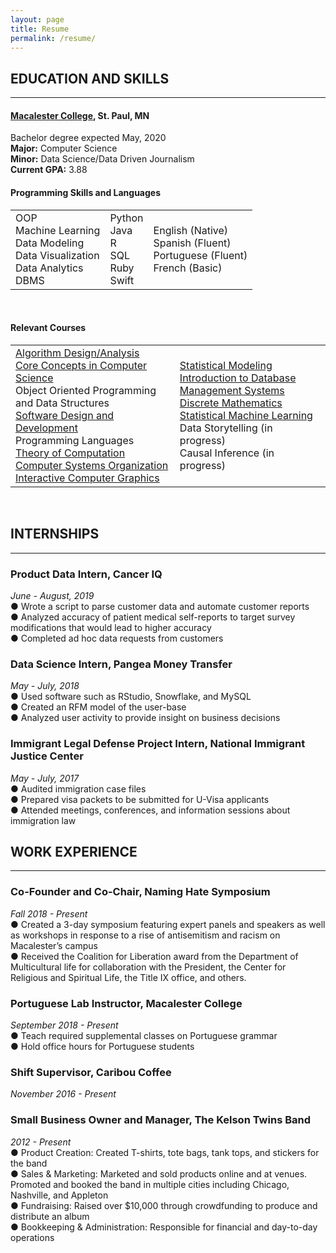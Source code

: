 ```yaml
---
layout: page
title: Resume
permalink: /resume/
---
```

## EDUCATION AND SKILLS
---
#### [**Macalester College**](https://www.macalester.edu/), St. Paul, MN 
<div>
    Bachelor degree expected May, 2020 <br>
    <b>Major:</b> Computer Science <br>
    <b>Minor:</b> Data Science/Data Driven Journalism<br>
    <b>Current GPA:</b> 3.88
</div>


#### Programming Skills and Languages

<table border="0">
 <tr>
    <td>
        OOP<br>
        Machine Learning<br>
        Data Modeling<br>
        Data Visualization<br>
        Data Analytics<br>
        DBMS
    </td>
    <td>
        Python<br>
        Java<br>
        R<br>
        SQL<br>
        Ruby<br>
        Swift
    </td>
    <td>
        English (Native)<br>
        Spanish (Fluent)<br>
        Portuguese (Fluent) <br>
        French (Basic)
    </td>
 </tr>
</table>
<br>

#### Relevant Courses
<table border="0">
 <tr>
    <td>
        <a href="https://catalog.macalester.edu/preview_course_nopop.php?catoid=21&coid=111712"> Algorithm Design/Analysis</a> <br>
        <a href="https://catalog.macalester.edu/preview_course_nopop.php?catoid=21&coid=111708">Core Concepts in Computer Science</a><br>
        Object Oriented Programming and Data Structures<br>
        <a href="https://catalog.macalester.edu/preview_course_nopop.php?catoid=19&coid=103370">Software Design and Development</a><br>
        Programming Languages<br>
        <a href="https://catalog.macalester.edu/preview_course_nopop.php?catoid=21&coid=111715">Theory of Computation</a><br>
        <a href="https://catalog.macalester.edu/preview_course_nopop.php?catoid=21&coid=111714">Computer Systems Organization</a><br>
        <a href="https://catalog.macalester.edu/preview_course_nopop.php?catoid=21&coid=113700">Interactive Computer Graphics</a><br>
</td>
<td>
    <a href="https://catalog.macalester.edu/preview_course_nopop.php?catoid=21&coid=112590">Statistical Modeling</a><br>
    <a href="https://catalog.macalester.edu/preview_course_nopop.php?catoid=21&coid=111718">Introduction to Database Management Systems</a><br>
    <a href="https://catalog.macalester.edu/preview_course_nopop.php?catoid=21&coid=112587">Discrete Mathematics</a><br>
    <a href="https://catalog.macalester.edu/preview_course_nopop.php?catoid=21&coid=112595">
    Statistical Machine Learning</a><br>
    Data Storytelling (in progress)<br>
    Causal Inference (in progress)
    </td>
 </tr>
</table>
<br>

## INTERNSHIPS
---

### Product Data Intern, Cancer IQ
<div>
<i> June - August, 2019</i> <br>
● Wrote a script to parse customer data and automate customer reports<br>
● Analyzed accuracy of patient medical self-reports to target survey modifications that would lead to higher accuracy <br>
● Completed ad hoc data requests from customers <br>
</div>

### Data Science Intern, Pangea Money Transfer
<div>
<i> May - July, 2018</i> <br>
● Used software such as RStudio, Snowflake, and MySQL <br>
● Created an RFM model of the user-base <br>
● Analyzed user activity to provide insight on business decisions 
 <br>
</div>


### Immigrant Legal Defense Project Intern, National Immigrant Justice Center
<div>
<i> May - July, 2017</i> <br>
● Audited immigration case files  <br>
● Prepared visa packets to be submitted for U-Visa applicants 
 <br>
● Attended meetings, conferences, and information sessions about immigration law 
 <br>
</div>

## WORK EXPERIENCE
---

### Co-Founder and Co-Chair, Naming Hate Symposium
<div>
<i> Fall 2018 - Present</i> <br>
● Created a 3-day symposium featuring expert panels and speakers as well as workshops in response to a rise of antisemitism and racism on Macalester’s campus  <br>
● Received the Coalition for Liberation award from the Department of Multicultural life for collaboration with the President, the Center for Religious and Spiritual Life, the Title IX office, and others.
 <br>
</div>

### Portuguese Lab Instructor, Macalester College
<div>
<i> September 2018 - Present</i> <br>
● Teach required supplemental classes on Portuguese grammar  <br>
● Hold office hours for Portuguese students
 <br>
</div>

### Shift Supervisor, Caribou Coffee
<div>
<i> November 2016 - Present</i> 
</div>


### Small Business Owner and Manager, The Kelson Twins Band
<div>
<i> 2012 - Present</i> <br>
● Product Creation: Created T-shirts, tote bags, tank tops, and stickers for the band<br>
● Sales & Marketing: Marketed and sold products online and at venues. Promoted
and booked the band in multiple cities including Chicago, Nashville, and Appleton <br>
● Fundraising: Raised over $10,000 through crowdfunding to produce and distribute an album <br>
● Bookkeeping & Administration: Responsible for financial and day-to-day operations
</div>